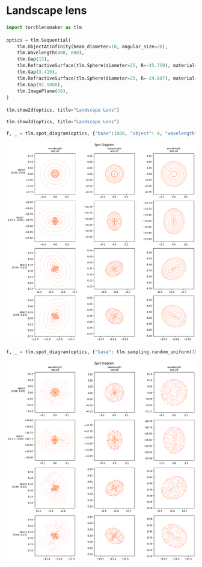 # Landscape lens


```python
import torchlensmaker as tlm

optics = tlm.Sequential(
    tlm.ObjectAtInfinity(beam_diameter=10, angular_size=20),
    tlm.Wavelength(400, 800),
    tlm.Gap(15),
    tlm.RefractiveSurface(tlm.Sphere(diameter=25, R=-45.759), material="BK7"),
    tlm.Gap(3.419),
    tlm.RefractiveSurface(tlm.Sphere(diameter=25, R=-24.887), material="air"),
    tlm.Gap(97.5088),
    tlm.ImagePlane(50),
)

tlm.show2d(optics, title="Landscape Lens")
```


<TLMViewer src="./landscape_files/landscape_0.json?url" />



```python
tlm.show3d(optics, title="Landscape Lens")
```


<TLMViewer src="./landscape_files/landscape_1.json?url" />



```python
f, _ = tlm.spot_diagram(optics, {"base":1000, "object": 4, "wavelength": [400, 500, 600]}, row="object", col="wavelength", figsize=(12, 12))
```


    
![png](landscape_files/landscape_3_0.png)
    



```python
f, _ = tlm.spot_diagram(optics, {"base": tlm.sampling.random_uniform(1000), "object": 4, "wavelength": [400, 500, 600]}, row="object", col="wavelength", figsize=(12, 12))
```


    
![png](landscape_files/landscape_4_0.png)
    

